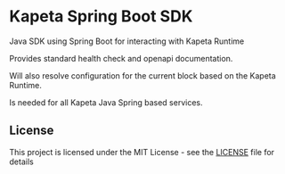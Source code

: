 # Kapeta Spring Boot SDK

Java SDK using Spring Boot for interacting with Kapeta Runtime

Provides standard health check and openapi documentation.

Will also resolve configuration for the current block based on the Kapeta Runtime.

Is needed for all Kapeta Java Spring based services.

## License

This project is licensed under the MIT License - see the [LICENSE](LICENSE) file for details